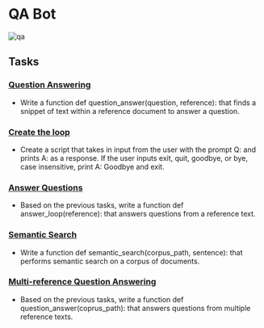 # QA Bot

![qa](https://mobilemonkey.com/wp-content/uploads/2018/11/321804_QABot_111318-1024x536.png)

## Tasks

### [Question Answering](./0-qa.py)
- Write a function def question_answer(question, reference): that finds a snippet of text within a reference document to answer a question.

### [Create the loop](./1-loop.py)
- Create a script that takes in input from the user with the prompt Q: and prints A: as a response. If the user inputs exit, quit, goodbye, or bye, case insensitive, print A: Goodbye and exit.

### [Answer Questions](./2-qa.py)
- Based on the previous tasks, write a function def answer_loop(reference): that answers questions from a reference text.

### [Semantic Search](./3-semantic_search.py)
- Write a function def semantic_search(corpus_path, sentence): that performs semantic search on a corpus of documents.

### [Multi-reference Question Answering](./4-qa.py)
- Based on the previous tasks, write a function def question_answer(coprus_path): that answers questions from multiple reference texts.

